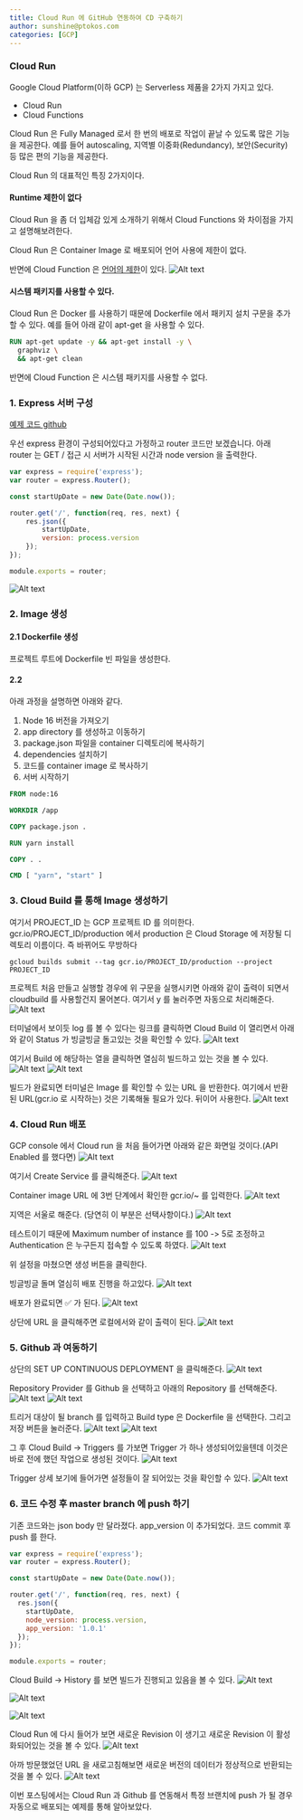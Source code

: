 ```yaml
---
title: Cloud Run 에 GitHub 연동하여 CD 구축하기
author: sunshine@ptokos.com
categories: [GCP]
---
```


### Cloud Run
Google Cloud Platform(이하 GCP) 는 Serverless 제품을 2가지 가지고 있다.
- Cloud Run
- Cloud Functions

Cloud Run 은 Fully Managed 로서 한 번의 배포로 작업이 끝날 수 있도록 많은 기능을 제공한다.
예를 들어 autoscaling, 지역별 이중화(Redundancy), 보안(Security) 등 많은 편의 기능을 제공한다.

Cloud Run 의 대표적인 특징 2가지이다.
#### Runtime 제한이 없다
Cloud Run 을 좀 더 입체감 있게 소개하기 위해서 Cloud Functions 와 차이점을 가지고 설명해보려한다.

Cloud Run 은 Container Image 로 배포되어 언어 사용에 제한이 없다.

반면에 Cloud Function 은 [언어의 제한](https://cloud.google.com/functions/docs/concepts/execution-environment)이 있다.
![Alt text](/assets/img/gcp/cloud-run-cd/cloud-function-runtime.png)

#### 시스템 패키지를 사용할 수 있다.
Cloud Run 은 Docker 를 사용하기 때문에 Dockerfile 에서 패키지 설치 구문을 추가할 수 있다.
예를 들어 아래 같이 apt-get 을 사용할 수 있다.
```dockerfile
RUN apt-get update -y && apt-get install -y \
  graphviz \
  && apt-get clean
```

반면에 Cloud Function 은 시스템 패키지를 사용할 수 없다.

### 1. Express 서버 구성
[예제 코드 github](https://github.com/apeltop/cloud-run-nodejs)

우선 express 환경이 구성되어있다고 가정하고 router 코드만 보겠습니다.
아래 router 는 GET / 접근 시 서버가 시작된 시간과 node version 을 출력한다.
```javascript
var express = require('express');
var router = express.Router();

const startUpDate = new Date(Date.now());

router.get('/', function(req, res, next) {
    res.json({
        startUpDate,
        version: process.version
    });
});

module.exports = router;
```
![Alt text](/assets/img/gcp/cloud-run-cd/1.png)


### 2. Image 생성
#### 2.1 Dockerfile 생성
프로젝트 루트에 Dockerfile 빈 파일을 생성한다.

#### 2.2 
아래 과정을 설명하면 아래와 같다.
1. Node 16 버전을 가져오기
2. app directory 를 생성하고 이동하기
3. package.json 파일을 container 디렉토리에 복사하기
4. dependencies 설치하기
5. 코드를 container image 로 복사하기
6. 서버 시작하기

```dockerfile
FROM node:16

WORKDIR /app

COPY package.json .

RUN yarn install

COPY . .

CMD [ "yarn", "start" ]

```

### 3. Cloud Build 를 통해 Image 생성하기
여기서 PROJECT_ID 는 GCP 프로젝트 ID 를 의미한다.
gcr.io/PROJECT_ID/production 에서 production 은 Cloud Storage 에 저장될 디렉토리 이름이다. 
즉 바뀌어도 무방하다

```
gcloud builds submit --tag gcr.io/PROJECT_ID/production --project PROJECT_ID
```

프로젝트 처음 만들고 실행할 경우에 위 구문을 실행시키면 아래와 같이 출력이 되면서 cloudbuild 를 사용할건지 물어본다.
여기서 y 를 눌러주면 자동으로 처리해준다.
![Alt text](/assets/img/gcp/cloud-run-cd/2.png)

터미널에서 보이듯 log 를 볼 수 있다는 링크를 클릭하면 Cloud Build 이 열리면서 아래와 같이 Status 가 빙글빙글 돌고있는 것을 확인할 수 있다.
![Alt text](/assets/img/gcp/cloud-run-cd/3.png)

여기서 Build 에 해당하는 열을 클릭하면 열심히 빌드하고 있는 것을 볼 수 있다.
![Alt text](/assets/img/gcp/cloud-run-cd/4.png)
![Alt text](/assets/img/gcp/cloud-run-cd/5.png)

빌드가 완료되면 터미널은 Image 를 확인할 수 있는 URL 을 반환한다. 여기에서 반환된 URL(gcr.io 로 시작하는) 것은 기록해둘 필요가 있다.
뒤이어 사용한다.
![Alt text](/assets/img/gcp/cloud-run-cd/6.png)


### 4. Cloud Run 배포
GCP console 에서 Cloud run 을 처음 들어가면 아래와 같은 화면일 것이다.(API Enabled 를 했다면)
![Alt text](/assets/img/gcp/cloud-run-cd/7.png)

여기서 Create Service 를 클릭해준다.
![Alt text](/assets/img/gcp/cloud-run-cd/8.png)

Container image URL 에 3번 단계에서 확인한 gcr.io/~ 를 입력한다.
![Alt text](/assets/img/gcp/cloud-run-cd/9.png)

지역은 서울로 해준다. (당연히 이 부분은 선택사항이다.)
![Alt text](/assets/img/gcp/cloud-run-cd/10.png)

테스트이기 때문에 Maximum number of instance 를 100 -> 5로 조정하고 Authentication 은 누구든지 접속할 수 있도록 하였다. 
![Alt text](/assets/img/gcp/cloud-run-cd/11.png)

위 설정을 마쳤으면 생성 버튼을 클릭한다.

빙글빙글 돌며 열심히 배포 진행을 하고있다.
![Alt text](/assets/img/gcp/cloud-run-cd/12.png)

배포가 완료되면 ✅ 가 된다.
![Alt text](/assets/img/gcp/cloud-run-cd/13.png)

상단에 URL 을 클릭해주면 로컬에서와 같이 출력이 된다.
![Alt text](/assets/img/gcp/cloud-run-cd/14.png)

### 5. Github 과 여동하기
상단의 SET UP CONTINUOUS DEPLOYMENT 을 클릭해준다.
![Alt text](/assets/img/gcp/cloud-run-cd/15.png)

Repository Provider 를 Github 을 선택하고 아래의 Repository 를 선택해준다.
![Alt text](/assets/img/gcp/cloud-run-cd/16.png)
![Alt text](/assets/img/gcp/cloud-run-cd/17.png)


트리거 대상이 될 branch 를 입력하고 Build type 은 Dockerfile 을 선택한다. 그리고 저장 버튼을 눌러준다.
![Alt text](/assets/img/gcp/cloud-run-cd/18.png)
![Alt text](/assets/img/gcp/cloud-run-cd/19.png)

그 후 Cloud Build -> Triggers 를 가보면 Trigger 가 하나 생성되어있을텐데 이것은 바로 전에 했던 작업으로 생성된 것이다.
![Alt text](/assets/img/gcp/cloud-run-cd/20.png)

Trigger 상세 보기에 들어가면 설정들이 잘 되어있는 것을 확인할 수 있다.
![Alt text](/assets/img/gcp/cloud-run-cd/21.png)

### 6. 코드 수정 후 master branch 에 push 하기
기존 코드와는 json body 만 달라졌다. app_version 이 추가되었다.
코드 commit 후 push 를 한다.

```javascript
var express = require('express');
var router = express.Router();

const startUpDate = new Date(Date.now());

router.get('/', function(req, res, next) {
  res.json({
    startUpDate,
    node_version: process.version,
    app_version: '1.0.1'
  });
});

module.exports = router;
```

Cloud Build -> History 를 보면 빌드가 진행되고 있음을 볼 수 있다.
![Alt text](/assets/img/gcp/cloud-run-cd/22.png)


![Alt text](/assets/img/gcp/cloud-run-cd/23.png)


![Alt text](/assets/img/gcp/cloud-run-cd/24.png)


Cloud Run 에 다시 들어가 보면 새로운 Revision 이 생기고 새로운 Revision 이 활성화되어있는 것을 볼 수 있다.
![Alt text](/assets/img/gcp/cloud-run-cd/25.png)

아까 방문했었던 URL 을 새로고침해보면 새로운 버전의 데이터가 정상적으로 반환되는 것을 볼 수 있다.
![Alt text](/assets/img/gcp/cloud-run-cd/26.png)


이번 포스팅에서는 Cloud Run 과 Github 를 연동해서 특정 브랜치에 push 가 될 경우 자동으로 배포되는 예제를 통해 알아보았다.
